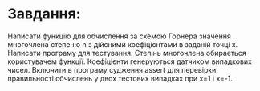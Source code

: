 # Завдання:

Написати функцію для обчислення за схемою Горнера значення многочлена степеню n з дійсними коефіцієнтами в заданій точці х.
Написати програму для тестування. Степінь многочлена обирається користувачем функції. Коефіцієнти генеруються датчиком випадкових чисел. Включити в програму судження assert для перевірки правильності обчислень у двох тестових випадках при х=1 і х=-1.

